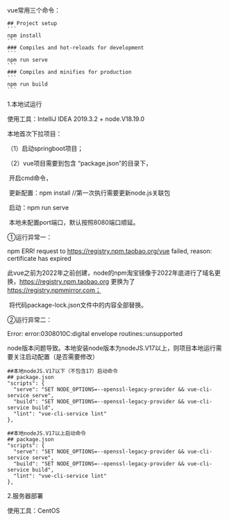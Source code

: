 vue常用三个命令：

~~~vue
## Project setup
```
npm install
```
### Compiles and hot-reloads for development
```
npm run serve
```
### Compiles and minifies for production
```
npm run build
```
~~~



1.本地试运行

使用工具：IntelliJ IDEA 2019.3.2 + node.V18.19.0

本地首次下拉项目：

（1）启动springboot项目；

（2）vue项目需要到包含 “package.json”的目录下，

​          开启cmd命令，

​          更新配置：npm install     //第一次执行需要更新node.js关联包

​          启动：npm run serve

​          本地未配置port端口，默认按照8080端口顺延。

①运行异常一：

npm ERR! request to https://registry.npm.taobao.org/vue failed, reason: certificate has expired

​    此vue之前为2022年之前创建，node的npm淘宝镜像于2022年底进行了域名更换，https://registry.npm.taobao.org 更换为了 https://registry.npmmirror.com；

​    将代码package-lock.json文件中的内容全部替换。

②运行异常二：

Error: error:0308010C:digital envelope routines::unsupported

​    node版本问题导致。本地安装node版本为nodeJS.V17以上，则项目本地运行需要关注启动配置（是否需要修改）

```vue
##本地nodeJS.V17以下（不包含17）启动命令
## package.json
"scripts": {
  "serve": "SET NODE_OPTIONS=--openssl-legacy-provider && vue-cli-service serve",
  "build": "SET NODE_OPTIONS=--openssl-legacy-provider && vue-cli-service build",
  "lint": "vue-cli-service lint"
},
```

```vue
##本地nodeJS.V17以上启动命令
## package.json
"scripts": {
  "serve": "SET NODE_OPTIONS=--openssl-legacy-provider && vue-cli-service serve",
  "build": "SET NODE_OPTIONS=--openssl-legacy-provider && vue-cli-service build",
  "lint": "vue-cli-service lint"
},
```



2.服务器部署

使用工具：CentOS



